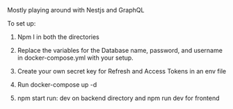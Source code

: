 Mostly playing around with Nestjs and GraphQL

To set up:

1) Npm I in both the directories

2) Replace the variables for the Database name, password, and username in docker-compose.yml with your setup.

3) Create your own secret key for Refresh and Access Tokens in an env file

4) Run docker-compose up -d

5) npm start run: dev on backend directory and npm run dev for frontend
